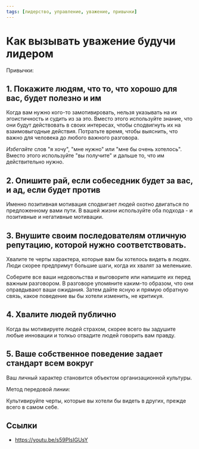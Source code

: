 ```yaml
---
tags: [лидерство, управление, уважение, привычки]
---
```

# Как вызывать уважение будучи лидером

Привычки:

## 1. Покажите людям, что то, что хорошо для вас, будет полезно и им

Когда вам нужно кого-то замотивировать, нельзя указывать на их эгоистичность и судить из за это. Вместо этого используйте знание, что они будут действовать в своих интересах, чтобы сподвигнуть их на взаимовыгодные действия. Потратьте время, чтобы выяснить, что важно для человека до любого важного разговора.

*Избегайте* слов "я хочу", "мне нужно" или "мне бы очень хотелось". Вместо этого используйте "вы получите" и дальше то, что им действительно нужно.

## 2. Опишите рай, если собеседник будет за вас, и ад, если будет против

Именно позитивная мотивация сподвигает людей охотно двигаться по предложенному вами пути. В вашей жизни используйте оба подхода - и позитивные и негативные мотивации.

## 3. Внушите своим последователям отличную репутацию, которой нужно соответствовать.

Хвалите те черты характера, которые вам бы хотелось видеть в людях. Люди скорее предпримут большие шаги, когда их хвалят за меленькие.

Соберите все ваши недовольства и выговорите или напишите их перед важным разговором. В разговоре упомяните каким-то образом, что они оправдывают ваши ожидания. Затем дайте ясную и прямую обратную связь, какое поведение вы бы хотели изменить, не критикуя.

## 4. Хвалите людей публично

Когда вы мотивируете людей страхом, скорее всего вы задушите любые инновации и толкьо отвадите людей говорить вам правду.

## 5. Ваше собственное поведение задает стандарт всем вокруг

Ваш личный характер становится объектом организационной культуры.

Метод передовой линии:

Культивируйте черты, которые вы хотели бы видеть в других, прежде всего в самом себе.

## Ссылки

* https://youtu.be/s59PIsIGUsY